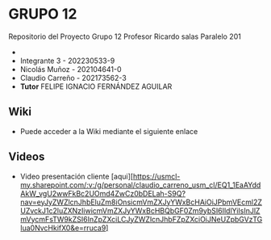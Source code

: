 # GRUPO 12
Repositorio del Proyecto Grupo 12 Profesor Ricardo salas Paralelo 201

* 
* Integrante 3 - 202230533-9
* Nicolás Muñoz - 202104641-0
* Claudio Carreño - 202173562-3
* **Tutor** FELIPE IGNACIO FERNÁNDEZ AGUILAR

## Wiki
* Puede acceder a la Wiki mediante el siguiente enlace
## Videos
* Video presentación cliente [aqui][https://usmcl-my.sharepoint.com/:v:/g/personal/claudio_carreno_usm_cl/EQ1_1EaAYddAkW_vgU2wwFkBc2UOmd4ZwCz0bDELah-S9Q?nav=eyJyZWZlcnJhbEluZm8iOnsicmVmZXJyYWxBcHAiOiJPbmVEcml2ZUZvckJ1c2luZXNzIiwicmVmZXJyYWxBcHBQbGF0Zm9ybSI6IldlYiIsInJlZmVycmFsTW9kZSI6InZpZXciLCJyZWZlcnJhbFZpZXciOiJNeUZpbGVzTGlua0NvcHkifX0&e=rruca9]


